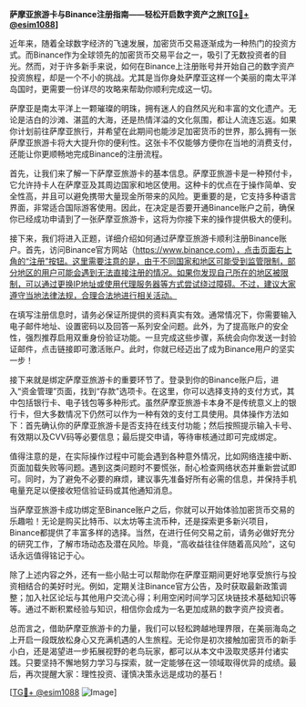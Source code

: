 **萨摩亚旅游卡与Binance注册指南——轻松开启数字资产之旅[[TG💪+ @esim1088](https://t.me/s/esim1088)]**

近年来，随着全球数字经济的飞速发展，加密货币交易逐渐成为一种热门的投资方式。而Binance作为全球领先的加密货币交易平台之一，吸引了无数投资者的目光。然而，对于许多新手来说，如何在Binance上注册账号并开始自己的数字资产投资旅程，却是一个不小的挑战。尤其是当你身处萨摩亚这样一个美丽的南太平洋岛国时，更需要一份详尽的攻略来帮助你顺利完成这一切。

萨摩亚是南太平洋上一颗璀璨的明珠，拥有迷人的自然风光和丰富的文化遗产。无论是洁白的沙滩、湛蓝的大海，还是热情洋溢的文化氛围，都让人流连忘返。如果你计划前往萨摩亚旅行，并希望在此期间也能涉足加密货币的世界，那么拥有一张萨摩亚旅游卡将大大提升你的便利性。这张卡不仅能够方便你在当地的消费支付，还能让你更顺畅地完成Binance的注册流程。

首先，让我们来了解一下萨摩亚旅游卡的基本信息。萨摩亚旅游卡是一种预付卡，它允许持卡人在萨摩亚及其周边国家和地区使用。这种卡的优点在于操作简单、安全性高，并且可以避免携带大量现金所带来的风险。更重要的是，它支持多种语言界面，非常适合国际游客使用。因此，在决定是否要开通Binance账户之前，确保你已经成功申请到了一张萨摩亚旅游卡，这将为你接下来的操作提供极大的便利。

接下来，我们将进入正题，详细介绍如何通过萨摩亚旅游卡顺利注册Binance账户。首先，访问Binance官方网站（https://www.binance.com），点击页面右上角的“注册”按钮。这里需要注意的是，由于不同国家和地区可能受到监管限制，部分地区的用户可能会遇到无法直接注册的情况。如果你发现自己所在的地区被限制，可以通过更换IP地址或使用代理服务器等方式尝试绕过障碍。不过，建议大家遵守当地法律法规，合理合法地进行相关活动。

在填写注册信息时，请务必保证所提供的资料真实有效。通常情况下，你需要输入电子邮件地址、设置密码以及回答一系列安全问题。此外，为了提高账户的安全性，强烈推荐启用双重身份验证功能。一旦完成这些步骤，系统会向你发送一封验证邮件，点击链接即可激活账户。此时，你就已经迈出了成为Binance用户的坚实一步！

接下来就是绑定萨摩亚旅游卡的重要环节了。登录到你的Binance账户后，进入“资金管理”页面，找到“存款”选项卡。在这里，你可以选择支持的支付方式，其中包括银行卡、电子钱包等多种形式。虽然萨摩亚旅游卡本身不是传统意义上的银行卡，但大多数情况下仍然可以作为一种有效的支付工具使用。具体操作方法如下：首先确认你的萨摩亚旅游卡是否支持在线支付功能；然后按照提示输入卡号、有效期以及CVV码等必要信息；最后提交申请，等待审核通过即可完成绑定。

值得注意的是，在实际操作过程中可能会遇到各种意外情况，比如网络连接中断、页面加载失败等问题。遇到这类问题时不要慌张，耐心检查网络状态并重新尝试即可。同时，为了避免不必要的麻烦，建议事先准备好所有必需的信息，并保持手机电量充足以便接收短信验证码或其他通知消息。

当萨摩亚旅游卡成功绑定至Binance账户之后，你就可以开始体验加密货币交易的乐趣啦！无论是购买比特币、以太坊等主流币种，还是探索更多新兴项目，Binance都提供了丰富多样的选择。当然，在进行任何交易之前，请务必做好充分的研究工作，了解市场动态及潜在风险。毕竟，“高收益往往伴随着高风险”，这句话永远值得铭记于心。

除了上述内容之外，还有一些小贴士可以帮助你在萨摩亚期间更好地享受旅行与投资相结合的美好时光。例如，定期关注Binance官方公告，及时获取最新政策调整；加入社区论坛与其他用户交流心得；利用空闲时间学习区块链技术基础知识等等。通过不断积累经验与知识，相信你会成为一名更加成熟的数字资产投资者。

总而言之，借助萨摩亚旅游卡的力量，我们可以轻松跨越地理界限，在美丽海岛之上开启一段既放松身心又充满机遇的人生旅程。无论你是初次接触加密货币的新手小白，还是渴望进一步拓展视野的老鸟玩家，都可以从本文中汲取灵感并付诸实践。只要坚持不懈地努力学习与探索，就一定能够在这一领域取得优异的成绩。最后，再次提醒大家：理性投资、谨慎决策永远是成功的基石！

[[TG💪+ @esim1088](https://t.me/s/esim1088) ![Image](https://i.postimg.cc/4NQfJmqS/Snipaste-2025-05-13-00-14-12.png)]